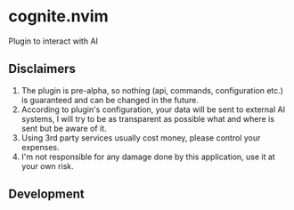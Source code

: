 # cognite.nvim

Plugin to interact with AI

## Disclaimers

1. The plugin is pre-alpha, so nothing (api, commands, configuration etc.) is guaranteed and can be changed in the future.
2. According to plugin's configuration, your data will be sent to external AI systems, I will try to be as transparent as possible what and where is sent but be aware of it.
3. Using 3rd party services usually cost money, please control your expenses.
4. I'm not responsible for any damage done by this application, use it at your own risk.

## Development
